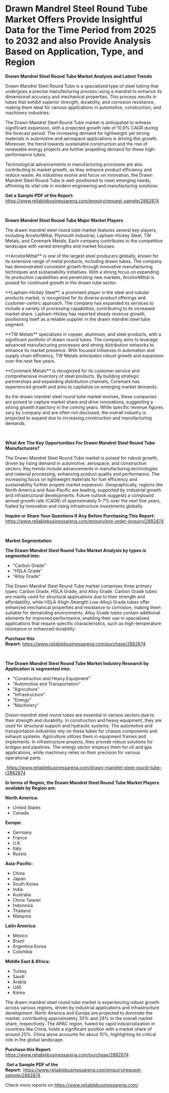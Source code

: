 <p><h1>Drawn Mandrel Steel Round Tube Market Offers Provide Insightful Data for the Time Period from 2025 to 2032 and also Provide Analysis Based on Application, Type, and Region</h1></p><p><strong>Drawn Mandrel Steel Round Tube Market Analysis and Latest Trends</strong></p>
<p><p>Drawn Mandrel Steel Round Tube is a specialized type of steel tubing that undergoes a precise manufacturing process using a mandrel to enhance its dimensional accuracy and mechanical properties. This process results in tubes that exhibit superior strength, durability, and corrosion resistance, making them ideal for various applications in automotive, construction, and machinery industries.</p><p>The Drawn Mandrel Steel Round Tube market is anticipated to witness significant expansion, with a projected growth rate of 10.9% CAGR during the forecast period. The increasing demand for lightweight yet strong materials in automotive and aerospace applications is driving this growth. Moreover, the trend towards sustainable construction and the rise of renewable energy projects are further propelling demand for these high-performance tubes. </p><p>Technological advancements in manufacturing processes are also contributing to market growth, as they enhance product efficiency and reduce waste. As industries evolve and focus on innovation, the Drawn Mandrel Steel Round Tube is well-positioned to meet emerging needs, affirming its vital role in modern engineering and manufacturing solutions.</p></p>
<p><strong>Get a Sample PDF of the Report:&nbsp;</strong> <a href="https://www.reliablebusinessarena.com/enquiry/request-sample/2882874?utm_campaign=2947&utm_medium=2&utm_source=Github&utm_content=ia&utm_term=13032025&utm_id=drawn-mandrel-steel-round-tube">https://www.reliablebusinessarena.com/enquiry/request-sample/2882874</a></p>
<p>&nbsp;</p>
<p><strong>Drawn Mandrel Steel Round Tube Major Market Players</strong></p>
<p><p>The drawn mandrel steel round tube market features several key players, including ArcelorMittal, Plymouth Industrial, Lapham-Hickey Steel, TW Metals, and Coremark Metals. Each company contributes to the competitive landscape with varied strengths and market focuses.</p><p>**ArcelorMittal** is one of the largest steel producers globally, known for its extensive range of metal products, including drawn tubes. The company has demonstrated consistent growth through innovative manufacturing techniques and sustainability initiatives. With a strong focus on expanding its production capabilities and penetrating new markets, ArcelorMittal is poised for continued growth in the drawn tube sector.</p><p>**Lapham-Hickey Steel**, a prominent player in the steel and tubular products market, is recognized for its diverse product offerings and customer-centric approach. The company has expanded its services to include a variety of processing capabilities, contributing to its increased market share. Lapham-Hickey has reported steady revenue growth, positioning itself as a reliable supplier in the drawn mandrel steel tube segment.</p><p>**TW Metals** specializes in copper, aluminum, and steel products, with a significant portfolio of drawn round tubes. The company aims to leverage advanced manufacturing processes and strong distribution networks to enhance its market presence. With focused initiatives in automation and supply chain efficiency, TW Metals anticipates robust growth and expansion over the next few years.</p><p>**Coremark Metals** is recognized for its customer service and comprehensive inventory of steel products. By building strategic partnerships and expanding distribution channels, Coremark has experienced growth and aims to capitalize on emerging market demands.</p><p>As the drawn mandrel steel round tube market evolves, these companies are poised to capture market share and drive innovations, suggesting a strong growth trajectory in the coming years. While specific revenue figures vary by company and are often not disclosed, the overall industry is projected to expand due to increasing construction and manufacturing demands.</p></p>
<p>&nbsp;</p>
<p><strong>What Are The Key Opportunities For Drawn Mandrel Steel Round Tube Manufacturers?</strong></p>
<p><p>The Drawn Mandrel Steel Round Tube market is poised for robust growth, driven by rising demand in automotive, aerospace, and construction sectors. Key trends include advancements in manufacturing technologies and material processing, enhancing product quality and performance. The increasing focus on lightweight materials for fuel efficiency and sustainability further propels market expansion. Geographically, regions like North America and Asia-Pacific are leading, supported by industrial growth and infrastructural developments. Future outlook suggests a compound annual growth rate (CAGR) of approximately 5-7% over the next five years, fueled by innovation and rising infrastructure investments globally.</p></p>
<p><strong>Inquire or Share Your Questions If Any Before Purchasing This Report:</strong> <a href="https://www.reliablebusinessarena.com/enquiry/pre-order-enquiry/2882874?utm_campaign=2947&utm_medium=2&utm_source=Github&utm_content=ia&utm_term=13032025&utm_id=drawn-mandrel-steel-round-tube">https://www.reliablebusinessarena.com/enquiry/pre-order-enquiry/2882874</a></p>
<p>&nbsp;</p>
<p><strong>Market Segmentation</strong></p>
<p><strong>The Drawn Mandrel Steel Round Tube Market Analysis by types is segmented into:</strong></p>
<p><ul><li>"Carbon Grade"</li><li>"HSLA Grade"</li><li>"Alloy Grade"</li></ul></p>
<p><p>The Drawn Mandrel Steel Round Tube market comprises three primary types: Carbon Grade, HSLA Grade, and Alloy Grade. Carbon Grade tubes are mainly used for structural applications due to their strength and affordability, while HSLA (High-Strength Low-Alloy) Grade tubes offer enhanced mechanical properties and resistance to corrosion, making them suitable for demanding environments. Alloy Grade tubes contain additional elements for improved performance, enabling their use in specialized applications that require specific characteristics, such as high-temperature resistance or enhanced durability.</p></p>
<p><strong>Purchase this Report:&nbsp;</strong><a href="https://www.reliablebusinessarena.com/purchase/2882874?utm_campaign=2947&utm_medium=2&utm_source=Github&utm_content=ia&utm_term=13032025&utm_id=drawn-mandrel-steel-round-tube">https://www.reliablebusinessarena.com/purchase/2882874</a></p>
<p>&nbsp;</p>
<p><strong>The Drawn Mandrel Steel Round Tube Market Industry Research by Application is segmented into:</strong></p>
<p><ul><li>"Construction and Heavy Equipment"</li><li>"Automotive and Transportation"</li><li>"Agriculture"</li><li>"Infrastructure"</li><li>"Energy"</li><li>"Machinery"</li></ul></p>
<p><p>Drawn mandrel steel round tubes are essential in various sectors due to their strength and durability. In construction and heavy equipment, they are used for structural support and hydraulic systems. The automotive and transportation industries rely on these tubes for chassis components and exhaust systems. Agriculture utilizes them in equipment frames and implements. In infrastructure projects, they provide robust solutions for bridges and pipelines. The energy sector employs them for oil and gas applications, while machinery relies on their precision for various operational parts.</p></p>
<p><a href="https://www.reliablebusinessarena.com/drawn-mandrel-steel-round-tube-r2882874?utm_campaign=2947&utm_medium=2&utm_source=Github&utm_content=ia&utm_term=13032025&utm_id=drawn-mandrel-steel-round-tube">&nbsp;https://www.reliablebusinessarena.com/drawn-mandrel-steel-round-tube-r2882874</a></p>
<p><strong>In terms of Region, the Drawn Mandrel Steel Round Tube Market Players available by Region are:</strong></p>
<p>
    <p> <strong> North America: </strong>
        <ul>
            <li>United States</li>
            <li>Canada</li>
        </ul>
        </p> 
    <p> <strong> Europe: </strong>
        <ul>
            <li>Germany</li>
            <li>France</li>
            <li>U.K.</li>
            <li>Italy</li>
            <li>Russia</li>
        </ul>
        </p> 
    <p> <strong> Asia-Pacific: </strong>
        <ul>
            <li>China</li>
            <li>Japan</li>
            <li>South Korea</li>
            <li>India</li>
            <li>Australia</li>
            <li>China Taiwan</li>
            <li>Indonesia</li>
            <li>Thailand</li>
            <li>Malaysia</li>
        </ul>
        </p> 
    <p> <strong> Latin America: </strong>
        <ul>
            <li>Mexico</li>
            <li>Brazil</li>
            <li>Argentina Korea</li>
            <li>Colombia</li>
        </ul>
        </p> 
    <p> <strong> Middle East & Africa: </strong>
        <ul>
            <li>Turkey</li>
            <li>Saudi</li>
            <li>Arabia</li>
            <li>UAE</li>
            <li>Korea</li>
        </ul>
    </p>
    </p>
<p><p>The drawn mandrel steel round tube market is experiencing robust growth across various regions, driven by industrial applications and infrastructure development. North America and Europe are projected to dominate the market, contributing approximately 30% and 28% to the overall market share, respectively. The APAC region, fueled by rapid industrialization in countries like China, holds a significant position with a market share of around 25%. China alone accounts for about 15%, highlighting its critical role in the global landscape.</p></p>
<p><strong>Purchase this Report: </strong><a href="https://www.reliablebusinessarena.com/purchase/2882874?utm_campaign=2947&utm_medium=2&utm_source=Github&utm_content=ia&utm_term=13032025&utm_id=drawn-mandrel-steel-round-tube">https://www.reliablebusinessarena.com/purchase/2882874</a></p>
<p>&nbsp;<strong>Get a Sample PDF of the Report:&nbsp;&nbsp;</strong><a href="https://www.reliablebusinessarena.com/enquiry/request-sample/2882874?utm_campaign=2947&utm_medium=2&utm_source=Github&utm_content=ia&utm_term=13032025&utm_id=drawn-mandrel-steel-round-tube">https://www.reliablebusinessarena.com/enquiry/request-sample/2882874</a></p>
<p><strong></strong></p>
<p>Check more reports on <a href="https://www.reliablebusinessarena.com/?utm_campaign=2947&utm_medium=2&utm_source=Github&utm_content=ia&utm_term=13032025&utm_id=drawn-mandrel-steel-round-tube">https://www.reliablebusinessarena.com/</a></p>